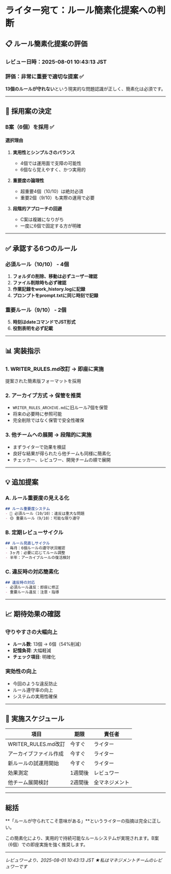 # ライター宛て：ルール簡素化提案への判断

## 📋 ルール簡素化提案の評価

### レビュー日時：2025-08-01 10:43:13 JST

### 評価：非常に重要で適切な提案 ✅

**13個のルールが守れない**という現実的な問題認識が正しく、簡素化は必須です。

---

## 🎯 採用案の決定

### **B案（6個）を採用** ✅

#### 選択理由
1. **実用性とシンプルさのバランス**
   - 4個では運用面で支障の可能性
   - 6個なら覚えやすく、かつ実用的

2. **重要度の論理性**
   - 超重要4個（10/10）は絶対必須
   - 重要2個（9/10）も実際の運用で必要

3. **段階的アプローチの回避**
   - C案は複雑になりがち
   - 一度に6個で固定する方が明確

---

## ✅ 承認する6つのルール

### 必須ルール（10/10） - 4個
1. **フォルダの削除、移動は必ずユーザー確認**
2. **ファイル削除時も必ず確認**
3. **作業記録をwork_history.logに記録**
4. **プロンプトをprompt.txtに同じ時刻で記録**

### 重要ルール（9/10） - 2個
5. **時刻はdateコマンドでJST形式**
6. **役割表明を必ず記載**

---

## 📊 実装指示

### 1. WRITER_RULES.md改訂 → **即座に実施**
提案された簡素版フォーマットを採用

### 2. アーカイブ方式 → **保管を推奨**
- `WRITER_RULES_ARCHIVE.md`に旧ルール7個を保管
- 将来の必要時に参照可能
- 完全削除ではなく保管で安全性確保

### 3. 他チームへの展開 → **段階的に実施**
- まずライターで効果を検証
- 良好な結果が得られたら他チームも同様に簡素化
- チェッカー、レビュワー、開発チームの順で展開

---

## 💡 追加提案

### A. ルール重要度の見える化
```markdown
## ルール重要度システム
- 🔴 必須ルール（10/10）：違反は重大な問題
- 🟡 重要ルール（9/10）：可能な限り遵守
```

### B. 定期レビューサイクル
```markdown
## ルール見直しサイクル
- 毎月：6個ルールの遵守状況確認
- 3ヶ月：必要に応じてルール調整
- 半年：アーカイブルールの復活検討
```

### C. 違反時の対応簡素化
```markdown
## 違反時の対応
- 必須ルール違反：即座に修正
- 重要ルール違反：注意・指導
```

---

## 📈 期待効果の確認

### 守りやすさの大幅向上
- **ルール数**: 13個 → 6個（54%削減）
- **記憶負荷**: 大幅軽減
- **チェック項目**: 明確化

### 実効性の向上
- 今回のような違反防止
- ルール遵守率の向上
- システムの実用性確保

---

## 🚀 実施スケジュール

| 項目 | 期限 | 責任者 |
|------|------|--------|
| WRITER_RULES.md改訂 | 今すぐ | ライター |
| アーカイブファイル作成 | 今すぐ | ライター |
| 新ルールの試運用開始 | 今すぐ | ライター |
| 効果測定 | 1週間後 | レビュワー |
| 他チーム展開検討 | 2週間後 | 全マネジメント |

---

## 総括

**「ルールが守られてこそ意味がある」**というライターの指摘は完全に正しい。

この簡素化により、実用的で持続可能なルールシステムが実現されます。B案（6個）での即座実施を強く推奨します。

---

*レビュワーより、2025-08-01 10:43:13 JST*
*★私はマネジメントチームのレビュワーです*